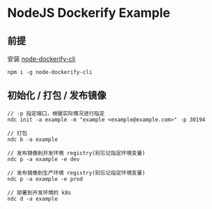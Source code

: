 NodeJS Dockerify Example
=========================

## 前提
安装 [node-dockerify-cli](https://github.com/leeqiang/node-dockerify-cli)

```
npm i -g node-dockerify-cli
```

## 初始化 / 打包 / 发布镜像
```
// -p 指定端口，根据实际情况进行指定
ndc init -a example -m "example <example@example.com>" -p 30194

// 打包
ndc b -a example

// 发布镜像到开发环境 registry(别忘记指定环境变量)
ndc p -a example -e dev

// 发布镜像到生产环境 registry(别忘记指定环境变量)
ndc p -a example -e prod

// 部署到开发环境的 k8s
ndc d -a example
```
